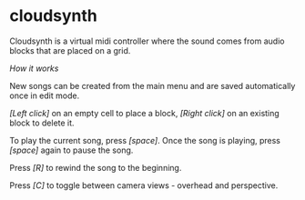 # cloudsynth

Cloudsynth is a virtual midi controller where the sound comes from audio blocks that are placed on a grid.

_How it works_

New songs can be created from the main menu and are saved automatically once in edit mode.

*[Left click]* on an empty cell to place a block, *[Right click]* on an existing block to delete it.

To play the current song, press *[space]*. Once the song is playing, press *[space]* again to pause the song.

Press *[R]* to rewind the song to the beginning.

Press *[C]* to toggle between camera views - overhead and perspective.

